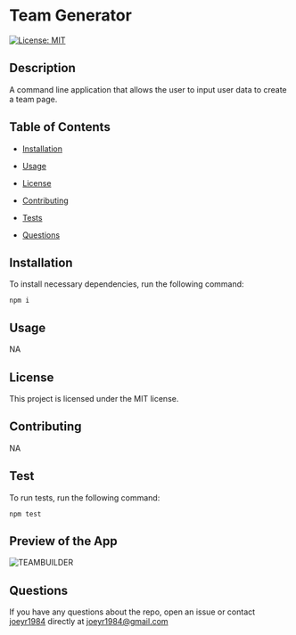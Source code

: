 
# Team Generator

[![License: MIT](https://img.shields.io/badge/License-MIT-yellow.svg)](https://github.com/joeyr1984/team-generator)

## Description

A command line application that allows the user to input user data to create  a team page.

## Table of Contents

* [Installation](#installation)

* [Usage](#usage)

* [License](#license)

* [Contributing](#contributing)

* [Tests](#test)

* [Questions](#questions)

## Installation

To install necessary dependencies, run the following command:

```
npm i
```

## Usage

NA

## License

This project is licensed under the MIT license.

## Contributing

NA

## Test

To run tests, run the following command:

```
npm test
```
 ## Preview of the App 
 
 ![TEAMBUILDER](./assets/teambuilder.gif)


## Questions

If you have any questions about the repo, open an issue or contact [joeyr1984](https://github.com/joeyr1984/) directly at joeyr1984@gmail.com


